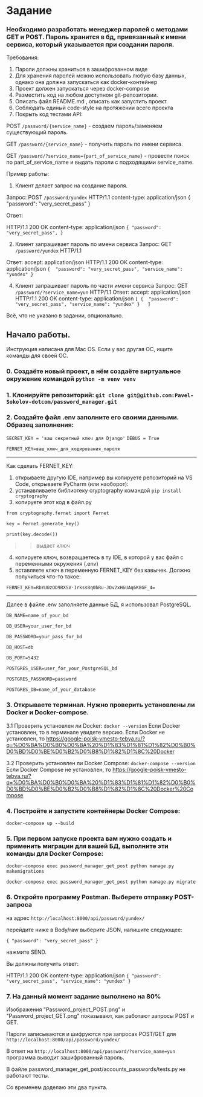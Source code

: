 # Задание
### Необходимо разработать менеджер паролей с методами GET и POST. Пароль хранится в бд, привязанный к имени сервиса, который указывается при создании пароля.
Требования:
1. Пароли должны храниться в зашифрованном виде
2. Для хранения паролей можно использовать любую базу данных, однако она должна запускаться как docker-контейнер
3. Проект должен запускаться через docker-compose
4. Разместить код на любом доступном git-репозитории.
5. Описать файл README.md , описать как запустить проект.
6. Соблюдать единый code-style на протяжении всего проекта
7. Покрыть код тестами API:

POST `/password/{service_name}` - создаем пароль/заменяем существующий пароль.

GET `/password/{service_name}` - получить пароль по имени сервиса.

GET `/password/?service_name={part_of_service_name}` - провести поиск по part_of_service_name и выдать пароли с подходящими service_name.

Пример работы:
1. Клиент делает запрос на создание пароля.

Запрос:
POST `/password/yundex`
HTTP/1.1
content-type: application/json
{
    "password": "very_secret_pass"
}

Ответ:

HTTP/1.1 200 OK
content-type: application/json
`{
    "password": "very_secret_pass",
}`

2. Клиент запрашивает пароль по имени сервиса
Запрос:
GET `/password/yundex` HTTP/1.1

Ответ:
accept: application/json
HTTP/1.1 200 OK
content-type: application/json
`{ 
    "password": "very_secret_pass",
    "service_name": "yundex"
}`

4. Клиент запрашивает пароль по части имени сервиса
Запрос:
GET `/password/?service_name=yun` HTTP/1.1
Ответ:
accept: application/json
HTTP/1.1 200 OK
content-type: application/json
`[
{ 
    "password": "very_secret_pass",
    "service_name": "yundex"
}  
]`

Всё, что не указано в задании, опционально.

## Начало работы.
Инструкция написана для Mac OS. Если у вас другая ОС, ищите команды для своей ОС.

### 0. Создаёте новый проект, в нём создаёте виртуальное окружение командой `python -m venv venv`

### 1. Клонируйте репозиторий: `git clone git@github.com:Pavel-Sokolov-dotcom/password_manager.git`

### 2. Создайте файл .env заполните его своими данными. Образец заполнения:
`SECRET_KEY = 'ваш секретный ключ для Django'`
`DEBUG = True`

`FERNET_KEY=ваш_ключ_для_кодирования_пароля`
__________________________________________
Как сделать FERNET_KEY:
1) открываете другую IDE, например вы копируете репозиторий на VS Code, открываете PyCharm (или наоборот):
2) устанавливаете библиотеку cryptography командой `pip install cryptography`
3) копируете этот код в файл.py

`from cryptography.fernet import Fernet`

`key = Fernet.generate_key()`

`print(key.decode())`

>>выдаст ключ
4) копируете ключ, возвращаетесь в ту IDE, в которой у вас файл с переменными окружения (.env)
5) вставляете ключ в переменную FERNET_KEY без кавычек. Должно получиться что-то такое:

`FERNET_KEY=RbYU0zOD9RXSV-Irkss8q0bRu-JOv2xH6UAq6K8GF_4=`
__________________________________________

Далее в файле .env заполняете данные БД, я использовал PostgreSQL.

`DB_NAME=name_of_your_bd`

`DB_USER=your_user_for_bd`

`DB_PASSWORD=your_pass_for_bd`

`DB_HOST=db`

`DB_PORT=5432`



`POSTGRES_USER=user_for_your_PostgreSQL_bd`

`POSTGRES_PASSWORD=password`

`POSTGRES_DB=name_of_your_database`


### 3. Открываете терминал. Нужно проверить установлены ли Docker и Docker-compose.
 3.1 Проверить установлен ли Docker:
   `docker --version`
   Если Docker установлен, то в терминале увидете версию.
   Если Docker не установлен, то
   https://google-poisk-vmesto-tebya.ru/?q=%D0%BA%D0%B0%D0%BA%20%D1%83%D1%81%D1%82%D0%B0%D0%BD%D0%BE%D0%B2%D0%B8%D1%82%D1%8C%20Docker
   
 3.2 Проверить установлен ли Docker Compose:
   `docker-compose --version`
   Если Docker Compose не установлен, то
   https://google-poisk-vmesto-tebya.ru/?q=%D0%BA%D0%B0%D0%BA%20%D1%83%D1%81%D1%82%D0%B0%D0%BD%D0%BE%D0%B2%D0%B8%D1%82%D1%8C%20Docker%20Compose
   

### 4. Постройте и запустите контейнеры Docker Compose:
`docker-compose up --build`

### 5. При первом запуске проекта вам нужно создать и применить миграции для вашей БД, выполните эти команды для Docker Compose:
`docker-compose exec password_manager_get_post python manage.py makemigrations`

`docker-compose exec password_manager_get_post python manage.py migrate`

### 6. Откройте программу Postman. Выберете отправку POST-запроса
на адрес 
`http://localhost:8000/api/password/yundex/`

перейдите ниже в Body/raw выберите JSON, напишите следующее:


`{
    "password": "very_secret_pass"
}`

нажмите SEND. 

Вы должны получить ответ:

HTTP/1.1 200 OK
content-type: application/json
`{
     "password": "very_secret_pass",
     "service_name": "yundex"
}`

### 7. На данный момент задание выполнено на 80%

Изображения "Password_project_POST.png" и "Password_project_GET.png" показывают, как работают запросы POST и GET.

Пароли записываются и шифруются при запросах POST/GET для `http://localhost:8000/api/password/yundex/`

В ответ на `http://localhost:8000/api/password/?service_name=yun` программа выводит зашифрованный пароль.

В файле password_manager_get_post/accounts_passwords/tests.py не работают тесты.

Со временем доделаю эти два пункта.
